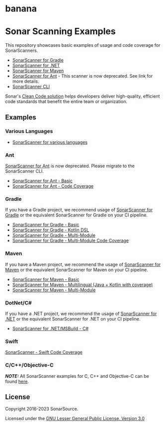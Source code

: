 # banana
# Sonar Scanning Examples

This repository showcases basic examples of usage and code coverage for SonarScanners.
* [SonarScanner for Gradle](https://docs.sonarsource.com/sonarqube/latest/analyzing-source-code/scanners/sonarscanner-for-gradle)
* [SonarScanner for .NET](https://docs.sonarsource.com/sonarqube/latest/analyzing-source-code/scanners/sonarscanner-for-dotnet)
* [SonarScanner for Maven](https://docs.sonarsource.com/sonarqube/latest/analyzing-source-code/scanners/sonarscanner-for-maven)
* [SonarScanner for Ant](https://docs.sonarsource.com/sonarqube/latest/analyzing-source-code/scanners/sonarscanner-for-ant) - This scanner is now deprecated. See link for more details.
* [SonarScanner CLI](https://docs.sonarsource.com/sonarqube/latest/analyzing-source-code/scanners/sonarscanner)

Sonar's [Clean Code solution](https://www.sonarsource.com/solutions/clean-code/) helps developers deliver high-quality, efficient code standards that benefit the entire team or organization. 

## Examples
### Various Languages
* [SonarScanner for various languages](sonar-scanner)

### Ant
[SonarScanner for Ant](https://docs.sonarsource.com/sonarqube/latest/analyzing-source-code/scanners/sonarscanner-for-ant) is now deprecated. Please migrate to the SonarScanner CLI.
* [SonarScanner for Ant - Basic](sonar-scanner-ant/ant-basic)
* [SonarScanner for Ant - Code Coverage](sonar-scanner-ant/ant-coverage)

### Gradle
If you have a Gradle project, we recommend usage of [SonarScanner for Gradle](https://docs.sonarsource.com/sonarqube/latest/analyzing-source-code/scanners/sonarscanner-for-gradle) or the equivalent SonarScanner for Gradle on your CI pipeline.
* [SonarScanner for Gradle - Basic](sonar-scanner-gradle/gradle-basic)
* [SonarScanner for Gradle - Kotlin DSL](sonar-scanner-gradle/gradle-kotlin-dsl)
* [SonarScanner for Gradle - Multi-Module](sonar-scanner-gradle/gradle-multimodule)
* [SonarScanner for Gradle - Multi-Module Code Coverage](sonar-scanner-gradle/gradle-multimodule-coverage)

### Maven
If you have a Maven project, we recommend the usage of [SonarScanner for Maven](https://docs.sonarsource.com/sonarqube/latest/analyzing-source-code/scanners/sonarscanner-for-maven) or the equivalent SonarScanner for Maven on your CI pipeline.
* [SonarScanner for Maven - Basic](sonar-scanner-maven/maven-basic)
* [SonarScanner for Maven - Multilingual (Java + Kotlin with coverage)](sonar-scanner-maven/maven-multilingual)
* [SonarScanner for Maven - Multi-Module](sonar-scanner-maven/maven-multimodule)

### DotNet/C#
If you have a .NET project, we recommend the usage of [SonarScanner for .NET](https://docs.sonarsource.com/sonarqube/latest/analyzing-source-code/scanners/sonarscanner-for-dotnet) or the equivalent SonarScanner for .NET on your CI pipeline.
* [SonarScanner for .NET/MSBuild - C#](sonar-scanner-msbuild/CSharpProject)

### Swift
[SonarScanner - Swift Code Coverage](swift-coverage)

### C/C++/Objective-C
**_NOTE:_** All SonarScanner examples for C, C++ and Objective-C can be found [here](https://github.com/sonarsource-cfamily-examples).

## License
Copyright 2016-2023 SonarSource.

Licensed under the [GNU Lesser General Public License, Version 3.0](http://www.gnu.org/licenses/lgpl.txt)
